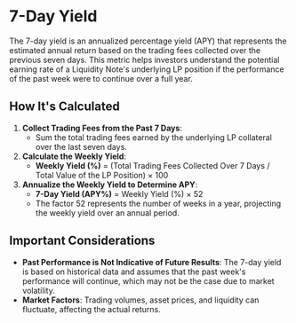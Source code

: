 # 7-Day Yield

The 7-day yield is an annualized percentage yield (APY) that represents the estimated annual return based on the trading fees collected over the previous seven days. This metric helps investors understand the potential earning rate of a Liquidity Note's underlying LP position if the performance of the past week were to continue over a full year.

## **How It's Calculated**

1. **Collect Trading Fees from the Past 7 Days**:
   * Sum the total trading fees earned by the underlying LP collateral over the last seven days.
2. **Calculate the Weekly Yield**:
   * **Weekly Yield (%)** = (Total Trading Fees Collected Over 7 Days / Total Value of the LP Position) × 100
3. **Annualize the Weekly Yield to Determine APY**:
   * **7-Day Yield (APY%)** = Weekly Yield (%) × 52
   * The factor 52 represents the number of weeks in a year, projecting the weekly yield over an annual period.

## **Important Considerations**

* **Past Performance is Not Indicative of Future Results**: The 7-day yield is based on historical data and assumes that the past week's performance will continue, which may not be the case due to market volatility.
* **Market Factors**: Trading volumes, asset prices, and liquidity can fluctuate, affecting the actual returns.
